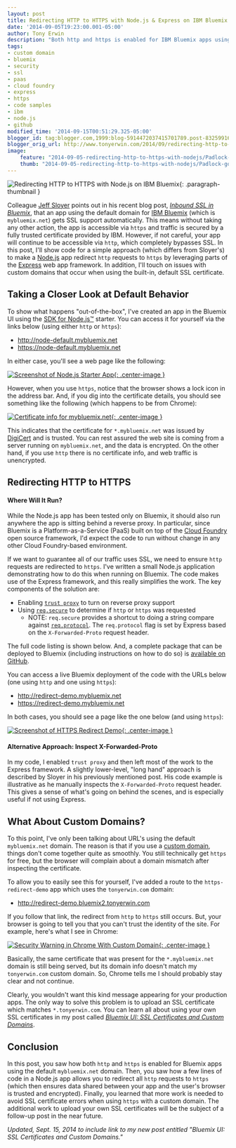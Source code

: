 ```yaml
---
layout: post
title: Redirecting HTTP to HTTPS with Node.js & Express on IBM Bluemix
date: '2014-09-05T19:23:00.001-05:00'
author: Tony Erwin
description: "Both http and https is enabled for IBM Bluemix apps using the default mybluemix.net domain. Code is presented for a Node.js app that uses the Express web app framework to cause http requests to be redirected to https. This ensures data shared between your app and the user's browser is trusted and encrypted. A pointer to the deployable sample on GitHub is also provided."
tags:
- custom domain
- bluemix
- security
- ssl
- paas
- cloud foundry
- express
- https
- code samples
- ibm
- node.js
- github
modified_time: '2014-09-15T00:51:29.325-05:00'
blogger_id: tag:blogger.com,1999:blog-5914472037415701789.post-8325991612350778889
blogger_orig_url: http://www.tonyerwin.com/2014/09/redirecting-http-to-https-with-nodejs.html
image:
    feature: "2014-09-05-redirecting-http-to-https-with-nodejs/Padlock-gold-small_with_label.png"
    thumb: "2014-09-05-redirecting-http-to-https-with-nodejs/Padlock-gold-small-72_with_label.png"
---
```


![Redirecting HTTP to HTTPS with Node.js on IBM Bluemix](/images/2014-09-05-redirecting-http-to-https-with-nodejs/Padlock-gold-small_with_label.png){: .paragraph-thumbnail }

Colleague <a href="https://twitter.com/jsloyer" target="_blank">Jeff Sloyer</a> points out in his recent blog post, <a href="https://developer.ibm.com/bluemix/2014/08/18/inbound-ssl-bluemix/" target="_blank"><em>Inbound SSL in Bluemix</em></a>, that an app using the default domain for <a href="https://www.bluemix.net/" target="_blank">IBM Bluemix</a> (which is `mybluemix.net`) gets SSL support automatically. This means without taking any other action, the app is accessible via `https` and traffic is secured by a fully trusted certificate provided by IBM. However, if not careful, your app will continue to be accessible via `http`, which completely bypasses SSL. In this post, I'll show code for a simple approach (which differs from Sloyer's) to make a <a href="http://nodejs.org/" target="_blank">Node.js</a> app redirect `http` requests to `https` by leveraging parts of the <a href="http://expressjs.com/" target="_blank">Express</a> web app framework. In addition, I'll touch on issues with custom domains that occur when using the built-in, default SSL certificate.

## Taking a Closer Look at Default Behavior

To show what happens "out-of-the-box", I've created an app in the Bluemix UI using the <a href="https://ace.ng.bluemix.net/#/store/cloudOEPaneId=store&amp;appTemplateGuid=nodejsHelloWorld" target="_blank">SDK for Node.js™</a> starter. You can access it for yourself via the links below (using either `http` or `https`):

- <a href="http://node-default.mybluemix.net/" target="_blank">http://node-default.mybluemix.net</a>
- <a href="https://node-default.mybluemix.net/" target="_blank">https://node-default.mybluemix.net</a>

In either case, you'll see a web page like the following:

[![Screenshot of Node.js Starter App](/images/2014-09-05-redirecting-http-to-https-with-nodejs/nodeStarterApp.png){: .center-image }](/images/2014-09-05-redirecting-http-to-https-with-nodejs/nodeStarterApp.png)

However, when you use `https`, notice that the browser shows a lock icon in the address bar. And, if you dig into the certificate details, you should see something like the following (which happens to be from Chrome):

[![Certificate info for mybluemix.net](/images/2014-09-05-redirecting-http-to-https-with-nodejs/mybluemixCertInfo.png){: .center-image }](/images/2014-09-05-redirecting-http-to-https-with-nodejs/mybluemixCertInfo.png)

This indicates that the certificate for `*.mybluemix.net` was issued by <a href="https://www.digicert.com/" target="_blank">DigiCert</a> and is trusted. You can rest assured the web site is coming from a server running on `mybluemix.net`, and the data is encrypted. On the other hand, if you use `http` there is no certificate info, and web traffic is unencrypted.

## Redirecting HTTP to HTTPS

<div class="tonySidebar">
    <h4>Where Will It Run?</h4>
    <div style="margin-bottom: 0px; margin-top: 5px;">While the Node.js app has been tested only on Bluemix, it should also run anywhere the app is sitting behind a reverse proxy. In particular, since Bluemix is a Platform-as-a-Service (PaaS) built on top of the <a href="http://www.cloudfoundry.org/" target="_blank">Cloud Foundry</a> open source framework, I'd expect the code to run without change in any other Cloud Foundry-based environment.
    </div>
</div>

If we want to guarantee all of our traffic uses SSL, we need to ensure `http` requests are redirected to `https`. I've written a small Node.js application demonstrating how to do this when running on Bluemix. The code makes use of the Express framework, and this really simplifies the work. The key components of the solution are:

- Enabling <a href="http://expressjs.com/api#app-settings" target="_blank">`trust proxy`</a> to turn on reverse proxy support
- Using <a href="http://expressjs.com/api#req.secure" target="_blank">`req.secure`</a> to determine if `http` or `https` was requested
    - NOTE: `req.secure` provides a shortcut to doing a string compare against <a href="http://expressjs.com/api#req.protocol" target="_blank">`req.protocol`</a>. The `req.protocol` flag is set by Express based on the `X-Forwarded-Proto` request header.

The full code listing is shown below. And, a complete package that can be deployed to Bluemix (including instructions on how to do so) is <a href="https://github.com/aerwin/https-redirect-demo" target="_blank">available on GitHub</a>.

<script src="http://gist-it.appspot.com/github.com/aerwin/https-redirect-demo/blob/master/server.js"></script>

You can access a live Bluemix deployment of the code with the URLs below (one using `http` and one using `https`):

- <a href="http://redirect-demo.mybluemix.net/" target="_blank">http://redirect-demo.mybluemix.net</a>
- <a href="https://redirect-demo.mybluemix.net/" target="_blank">https://redirect-demo.mybluemix.net</a>

In both cases, you should see a page like the one below (and using `https`):

[![Screenshot of HTTPS Redirect Demo](/images/2014-09-05-redirecting-http-to-https-with-nodejs/httpsRedirectDemo.png){: .center-image }](/images/2014-09-05-redirecting-http-to-https-with-nodejs/httpsRedirectDemo.png)

<h4>Alternative Approach: Inspect X-Forwarded-Proto</h4>

In my code, I enabled `trust proxy` and then left most of the work to the Express framework. A slightly lower-level, "long hand" approach is described by Sloyer in his previously mentioned post. His code example is illustrative as he manually inspects the `X-Forwarded-Proto` request header. This gives a sense of what's going on behind the scenes, and is especially useful if not using Express.

## What About Custom Domains?

To this point, I've only been talking about URL's using the default `mybluemix.net` domain. The reason is that if you use a <a href="https://www.ng.bluemix.net/docs/#manageapps/index-gentopic3.html#genTopProcId4" target="_blank">custom domain</a>, things don't come together quite as smoothly. You still technically get `https` for free, but the browser will complain about a domain mismatch after inspecting the certificate.

To allow you to easily see this for yourself, I've added a route to the `https-redirect-demo` app which uses the `tonyerwin.com` domain:

- <a href="http://redirect-demo.bluemix2.tonyerwin.com/" target="_blank">http://redirect-demo.bluemix2.tonyerwin.com</a>

If you follow that link, the redirect from `http` to `https` still occurs. But, your browser is going to tell you that you can't trust the identity of the site. For example, here's what I see in Chrome:

[![Security Warning in Chrome With Custom Domain](/images/2014-09-05-redirecting-http-to-https-with-nodejs/sslErrorWithCustomDomain_annotated.png){: .center-image }](/images/2014-09-05-redirecting-http-to-https-with-nodejs/sslErrorWithCustomDomain_annotated.png)

Basically, the same certificate that was present for the `*.mybluemix.net` domain is still being served, but its domain info doesn't match my `tonyerwin.com` custom domain. So, Chrome tells me I should probably stay clear and not continue.

Clearly, you wouldn't want this kind message appearing for your production apps. The only way to solve this problem is to upload an SSL certificate which matches `*.tonyerwin.com`. You can learn all about using your own SSL certificates in my post called <a target="_blank" href="https://www.tonyerwin.com/2014/09/bluemix-ui-ssl-certificates-and-custom.html"><i>Bluemix UI: SSL Certificates and Custom Domains</i></a>.

## Conclusion

In this post, you saw how both `http` and `https` is enabled for Bluemix apps using the default `mybluemix.net` domain. Then, you saw how a few lines of code in a Node.js app allows you to redirect all `http` requests to `https` (which then ensures data shared between your app and the user's browser is trusted and encrypted). Finally, you learned that more work is needed to avoid SSL certificate errors when using `https` with a custom domain. The additional work to upload your own SSL certificates will be the subject of a follow-up post in the near future.

_Updated, Sept. 15, 2014 to include link to my new post entitled "Bluemix UI: SSL Certificates and Custom Domains."_
